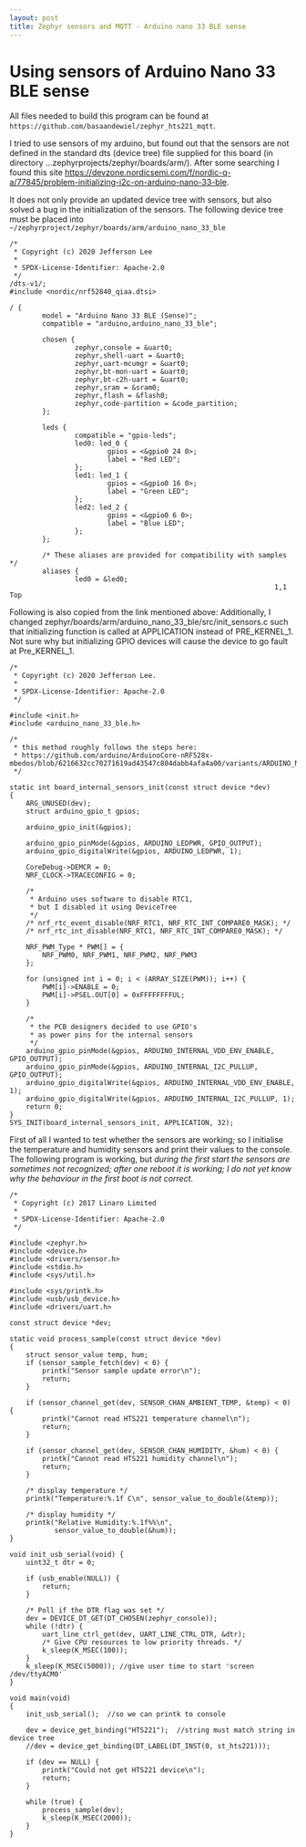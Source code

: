 ```yaml
---
layout: post
title: Zephyr sensors and MQTT - Arduino nano 33 BLE sense
---
```


# Using sensors of Arduino Nano 33 BLE sense
All files needed to build this program can be found at `https://github.com/basaandewiel/zephyr_hts221_mqtt`. 


I tried to use sensors of my arduino, but found out that the sensors are not defined in the standard dts (device tree) file supplied for this board (in directory ...zephyrprojects/zephyr/boards/arm/).
After some searching I found this site https://devzone.nordicsemi.com/f/nordic-q-a/77845/problem-initializing-i2c-on-arduino-nano-33-ble.

It does not only provide an updated device tree with sensors, but also solved a bug in the initialization of the sensors.
The following device tree must be placed into `~/zephyrproject/zephyr/boards/arm/arduino_nano_33_ble`

```
/*
 * Copyright (c) 2020 Jefferson Lee
 *
 * SPDX-License-Identifier: Apache-2.0
 */
/dts-v1/;
#include <nordic/nrf52840_qiaa.dtsi>

/ {
        model = "Arduino Nano 33 BLE (Sense)";
        compatible = "arduino,arduino_nano_33_ble";

        chosen {
                zephyr,console = &uart0;
                zephyr,shell-uart = &uart0;
                zephyr,uart-mcumgr = &uart0;
                zephyr,bt-mon-uart = &uart0;
                zephyr,bt-c2h-uart = &uart0;
                zephyr,sram = &sram0;
                zephyr,flash = &flash0;
                zephyr,code-partition = &code_partition;
        };

        leds {
                compatible = "gpio-leds";
                led0: led_0 {
                        gpios = <&gpio0 24 0>;
                        label = "Red LED";
                };
                led1: led_1 {
                        gpios = <&gpio0 16 0>;
                        label = "Green LED";
                };
                led2: led_2 {
                        gpios = <&gpio0 6 0>;
                        label = "Blue LED";
                };
        };

        /* These aliases are provided for compatibility with samples */
        aliases {
                led0 = &led0;
                                                                 1,1           Top
```

Following is also copied from the link mentioned above:
Additionally, I changed zephyr/boards/arm/arduino_nano_33_ble/src/init_sensors.c such that initializing function is called at APPLICATION instead of PRE_KERNEL_1. Not sure why but initializing GPIO devices will cause the device to go fault at Pre_KERNEL_1.
```
/*
 * Copyright (c) 2020 Jefferson Lee.
 *
 * SPDX-License-Identifier: Apache-2.0
 */

#include <init.h>
#include <arduino_nano_33_ble.h>

/*
 * this method roughly follows the steps here:
 * https://github.com/arduino/ArduinoCore-nRF528x-mbedos/blob/6216632cc70271619ad43547c804dabb4afa4a00/variants/ARDUINO_NANO33BLE/variant.cpp#L136
 */

static int board_internal_sensors_init(const struct device *dev)
{
	ARG_UNUSED(dev);
	struct arduino_gpio_t gpios;

	arduino_gpio_init(&gpios);

	arduino_gpio_pinMode(&gpios, ARDUINO_LEDPWR, GPIO_OUTPUT);
	arduino_gpio_digitalWrite(&gpios, ARDUINO_LEDPWR, 1);

	CoreDebug->DEMCR = 0;
	NRF_CLOCK->TRACECONFIG = 0;

	/*
	 * Arduino uses software to disable RTC1,
	 * but I disabled it using DeviceTree
	 */
	/* nrf_rtc_event_disable(NRF_RTC1, NRF_RTC_INT_COMPARE0_MASK); */
	/* nrf_rtc_int_disable(NRF_RTC1, NRF_RTC_INT_COMPARE0_MASK); */

	NRF_PWM_Type * PWM[] = {
		NRF_PWM0, NRF_PWM1, NRF_PWM2, NRF_PWM3
	};

	for (unsigned int i = 0; i < (ARRAY_SIZE(PWM)); i++) {
		PWM[i]->ENABLE = 0;
		PWM[i]->PSEL.OUT[0] = 0xFFFFFFFFUL;
	}

	/*
	 * the PCB designers decided to use GPIO's
	 * as power pins for the internal sensors
	 */
	arduino_gpio_pinMode(&gpios, ARDUINO_INTERNAL_VDD_ENV_ENABLE, GPIO_OUTPUT);
	arduino_gpio_pinMode(&gpios, ARDUINO_INTERNAL_I2C_PULLUP, GPIO_OUTPUT);
	arduino_gpio_digitalWrite(&gpios, ARDUINO_INTERNAL_VDD_ENV_ENABLE, 1);
	arduino_gpio_digitalWrite(&gpios, ARDUINO_INTERNAL_I2C_PULLUP, 1);
	return 0;
}
SYS_INIT(board_internal_sensors_init, APPLICATION, 32);
```

First of all I wanted to test whether the sensors are working; so I initialise the temperature and humidity sensors and print their values to the console.
The following program is working, but *during the first start the sensors are sometimes not recognized; after one reboot it is working; I do not yet know why the behaviour in the first boot is not correct.*

```
/*
 * Copyright (c) 2017 Linaro Limited
 *
 * SPDX-License-Identifier: Apache-2.0
 */

#include <zephyr.h>
#include <device.h>
#include <drivers/sensor.h>
#include <stdio.h>
#include <sys/util.h>

#include <sys/printk.h>
#include <usb/usb_device.h>
#include <drivers/uart.h>

const struct device *dev;

static void process_sample(const struct device *dev)
{
	struct sensor_value temp, hum;
	if (sensor_sample_fetch(dev) < 0) {
		printk("Sensor sample update error\n");
		return;
	}

	if (sensor_channel_get(dev, SENSOR_CHAN_AMBIENT_TEMP, &temp) < 0) {
		printk("Cannot read HTS221 temperature channel\n");
		return;
	}

	if (sensor_channel_get(dev, SENSOR_CHAN_HUMIDITY, &hum) < 0) {
		printk("Cannot read HTS221 humidity channel\n");
		return;
	}

	/* display temperature */
	printk("Temperature:%.1f C\n", sensor_value_to_double(&temp));

	/* display humidity */
	printk("Relative Humidity:%.1f%%\n",
	       sensor_value_to_double(&hum));
}

void init_usb_serial(void) {
	uint32_t dtr = 0;

	if (usb_enable(NULL)) {
		return;
	}

	/* Poll if the DTR flag was set */
	dev = DEVICE_DT_GET(DT_CHOSEN(zephyr_console));
	while (!dtr) {
		uart_line_ctrl_get(dev, UART_LINE_CTRL_DTR, &dtr);
		/* Give CPU resources to low priority threads. */
		k_sleep(K_MSEC(100));
	}
	k_sleep(K_MSEC(5000)); //give user time to start 'screen /dev/ttyACM0'
}

void main(void)
{
	init_usb_serial();	//so we can printk to console

    dev = device_get_binding("HTS221");  //string must match string in device tree
 	//dev = device_get_binding(DT_LABEL(DT_INST(0, st_hts221)));

	if (dev == NULL) {
		printk("Could not get HTS221 device\n");
		return;
	}

	while (true) {
		process_sample(dev);
		k_sleep(K_MSEC(2000));
	}
}
```





